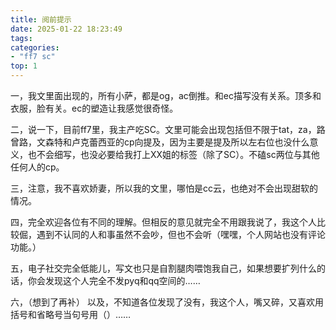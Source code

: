 ```yaml
---
title: 阅前提示
date: 2025-01-22 18:23:49
tags:
categories: 
- "ff7 sc"
top: 1
---
```


一，我文里面出现的，所有小萨，都是og，ac倒推。和ec描写没有关系。顶多和衣服，脸有关。ec的塑造让我感觉很奇怪。

二，说一下，目前ff7里，我主产吃SC。文里可能会出现包括但不限于tat，za，路曾路，文森特和卢克蕾西亚的cp向提及，因为主要是提及所以左右位也没什么意义，也不会细写，也没必要给我打上XX姐的标签（除了SC）。不磕sc两位与其他任何人的cp。

三，注意，我不喜欢娇妻，所以我的文里，哪怕是cc云，也绝对不会出现甜软的情况。

四，完全欢迎各位有不同的理解。但相反的意见就完全不用跟我说了，我这个人比较倔，遇到不认同的人和事虽然不会吵，但也不会听（嘿嘿，个人网站也没有评论功能。）

五，电子社交完全低能儿，写文也只是自割腿肉喂饱我自己，如果想要扩列什么的话，你会发现这个人完全不发pyq和qq空间的……

六，（想到了再补）
以及，不知道各位发现了没有，我这个人，嘴又碎，又喜欢用括号和省略号当句号用（）……
